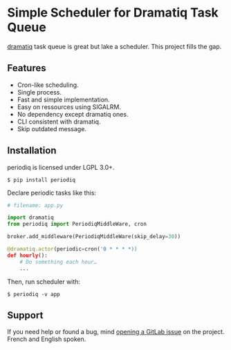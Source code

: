 # Simple Scheduler for Dramatiq Task Queue

[dramatiq](https://dramatiq.io) task queue is great but lake a scheduler. This
project fills the gap.


## Features

- Cron-like scheduling.
- Single process.
- Fast and simple implementation.
- Easy on ressources using SIGALRM.
- No dependency except dramatiq ones.
- CLI consistent with dramatiq.
- Skip outdated message.


## Installation

periodiq is licensed under LGPL 3.0+.

``` console
$ pip install periodiq
```

Declare periodic tasks like this:

``` python
# filename: app.py

import dramatiq
from periodiq import PeriodiqMiddleWare, cron

broker.add_middleware(PeriodiqMiddleWare(skip_delay=30))

@dramatiq.actor(periodic=cron('0 * * * *))
def hourly():
    # Do something each hour…
    ...
```

Then, run scheduler with:

``` console
$ periodiq -v app
```


## Support

If you need help or found a bug, mind [opening a GitLab
issue](https://gitlab.com/bersace/periodiq/issues/new) on the project. French
and English spoken.
